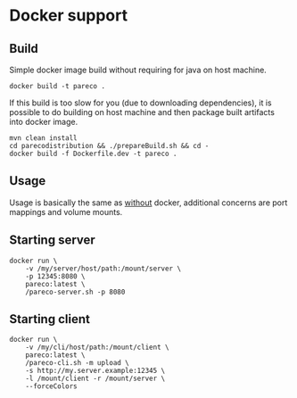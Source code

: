 # Docker support

## Build

Simple docker image build without requiring for java on host machine.

    docker build -t pareco .
    
If this build is too slow for you (due to downloading dependencies), 
it is possible to do building on host machine and then package built artifacts into docker image.

    mvn clean install
    cd parecodistribution && ./prepareBuild.sh && cd -
    docker build -f Dockerfile.dev -t pareco .

## Usage

Usage is basically the same as [without](README.md#basic-usage-example) docker, 
additional concerns are port mappings and volume mounts.

## Starting server

    docker run \
        -v /my/server/host/path:/mount/server \
        -p 12345:8080 \
        pareco:latest \
        /pareco-server.sh -p 8080

## Starting client

    docker run \
        -v /my/cli/host/path:/mount/client \
        pareco:latest \
        /pareco-cli.sh -m upload \
        -s http://my.server.example:12345 \
        -l /mount/client -r /mount/server \
        --forceColors



